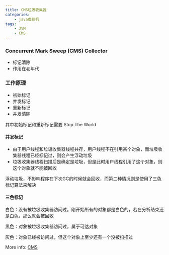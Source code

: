 ```yaml
---
title: CMS垃圾收集器
categories: 
    - java虚拟机
tags: 
    - JVM
    - CMS
---
```


### Concurrent Mark Sweep (CMS) Collector

- 标记清除
- 作用在老年代

### 工作原理

- 初始标记
- 并发标记
- 重新标记
- 并发清除

其中初始标记和重新标记需要 Stop The World

#### 并发标记
+ 由于用户线程和垃圾收集器线程共存，用户线程不在引用某个对象，而垃圾收集器线程已经标记过，则会产生浮动垃圾
+ 垃圾收集器线程扫描后是确定是垃圾，但是此时用户线程引用了这个对象，则这个对象就不能被回收

浮动垃圾，不影响程序在下次GC的时候就会回收，而第二种情况则是使用了三色标记算法来解决

#### 三色标记

白色：没有被垃圾收集器访问过。刚开始所有的对象都是白色的，若在分析结束还是白色，那么就会被回收

黑色：对象被垃圾收集器访问过，属于可达对象

灰色：对象已经被访问过，但这个对象上至少还有一个没被扫描过




More info: [CMS](https://docs.oracle.com/javase/8/docs/technotes/guides/vm/gctuning/cms.html)
